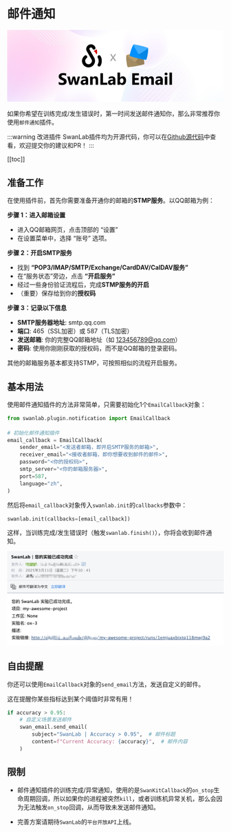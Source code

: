 # 邮件通知

![image](./notification-email/logo.jpg)

如果你希望在训练完成/发生错误时，第一时间发送邮件通知你，那么非常推荐你使用`邮件通知`插件。

:::warning 改进插件
SwanLab插件均为开源代码，你可以在[Github源代码](https://github.com/swanhubx/swanlab/blob/main/swanlab/plugin/notification.py)中查看，欢迎提交你的建议和PR！
:::

[[toc]]

## 准备工作

在使用插件前，首先你需要准备开通你的邮箱的**STMP服务**。以QQ邮箱为例：

**步骤 1：进入邮箱设置**

- 进入QQ邮箱网页，点击顶部的 ​​“设置”​ 
- 在设置菜单中，选择 ​​“账号”​ 选项。

**​步骤 2：开启SMTP服务**

- 找到 **“POP3/IMAP/SMTP/Exchange/CardDAV/CalDAV服务”**
- 在“服务状态”旁边，点击 **“开启服务”**
- 经过一些身份验证流程后，完成**STMP服务的开启**
- （重要）保存给到你的**授权码**

**​步骤 3：记录以下信息**
- **SMTP服务器地址**: smtp.qq.com
- **端口**: 465（SSL加密）或 587（TLS加密）
- **发送邮箱**: 你的完整QQ邮箱地址（如 123456789@qq.com）
- **密码**: 使用你刚刚获取的 ​授权码，而不是QQ邮箱的登录密码。

其他的邮箱服务基本都支持STMP，可按照相似的流程开启服务。


## 基本用法

使用邮件通知插件的方法非常简单，只需要初始化1个`EmailCallback`对象：

```python
from swanlab.plugin.notification import EmailCallback

# 初始化邮件通知插件
email_callback = EmailCallback(
    sender_email="<发送者邮箱，即开启SMTP服务的邮箱>",
    receiver_email="<接收者邮箱，即你想要收到邮件的邮件>",
    password="<你的授权码>",
    smtp_server="<你的邮箱服务器>",
    port=587,
    language="zh",
)
```

然后将`email_callback`对象传入`swanlab.init`的`callbacks`参数中：

```python
swanlab.init(callbacks=[email_callback])
```

这样，当训练完成/发生错误时（触发`swanlab.finish()`），你将会收到邮件通知。


![image](./notification-email/email.png)



## 自由提醒

你还可以使用`EmailCallback`对象的`send_email`方法，发送自定义的邮件。

这在提醒你某些指标达到某个阈值时非常有用！

```python 
if accuracy > 0.95:
    # 自定义场景发送邮件
    swan_email.send_email(
        subject="SwanLab | Accuracy > 0.95",  # 邮件标题
        content=f"Current Accuracy: {accuracy}",  # 邮件内容
    )
```


## 限制

- 邮件通知插件的训练完成/异常通知，使用的是`SwanKitCallback`的`on_stop`生命周期回调，所以如果你的进程被突然`kill`，或者训练机异常关机，那么会因为无法触发`on_stop`回调，从而导致未发送邮件通知。

- 完善方案请期待`SwanLab`的`平台开放API`上线。